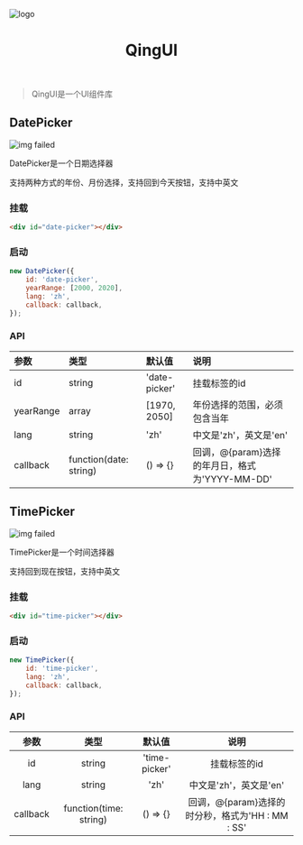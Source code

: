 ![logo](https://raw.githubusercontent.com/veedrin/qing/master/doc/logo/logo.png)

<h1 align="center">QingUI</h1>

<br>

> QingUI是一个UI组件库<br>

## DatePicker

![img failed](https://raw.githubusercontent.com/veedrin/qing/master/doc/img/date-picker.png)

DatePicker是一个日期选择器

支持两种方式的年份、月份选择，支持回到今天按钮，支持中英文

### 挂载

```html
<div id="date-picker"></div>
```

### 启动

```javascript
new DatePicker({
    id: 'date-picker',
    yearRange: [2000, 2020],
    lang: 'zh',
    callback: callback,
});
```

### API

| 参数 | 类型 | 默认值 | 说明 |
|:---|:---|:---|:---|
| id | string | 'date-picker' | 挂载标签的id |
| yearRange | array | [1970, 2050] | 年份选择的范围，必须包含当年 |
| lang | string | 'zh' | 中文是'zh'，英文是'en' |
| callback | function(date: string) | () => {} | 回调，@{param}选择的年月日，格式为'YYYY-MM-DD' |

## TimePicker

![img failed](https://raw.githubusercontent.com/veedrin/qing/master/doc/img/time-picker.png)

TimePicker是一个时间选择器

支持回到现在按钮，支持中英文

### 挂载

```html
<div id="time-picker"></div>
```

### 启动

```javascript
new TimePicker({
    id: 'time-picker',
    lang: 'zh',
    callback: callback,
});
```

### API

| 参数 | 类型 | 默认值 | 说明 |
|:---:|:---:|:---:|:---:|
| id | string | 'time-picker' | 挂载标签的id |
| lang | string | 'zh' | 中文是'zh'，英文是'en' |
| callback | function(time: string) | () => {} | 回调，@{param}选择的时分秒，格式为'HH : MM : SS' |
